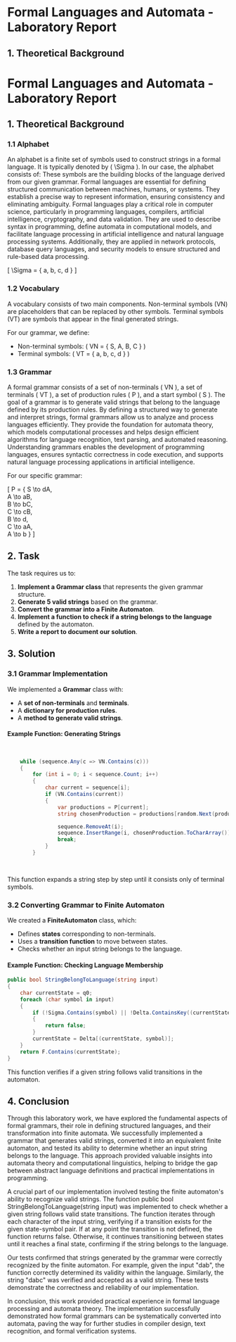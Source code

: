 # Formal Languages and Automata - Laboratory Report

## 1. Theoretical Background

# Formal Languages and Automata - Laboratory Report

## 1. Theoretical Background

### 1.1 Alphabet
An alphabet is a finite set of symbols used to construct strings in a formal language. It is typically denoted by \( \Sigma \). In our case, the alphabet consists of:
These symbols are the building blocks of the language derived from our given grammar. Formal languages are essential for defining structured communication between machines, humans, or systems. They establish a precise way to represent information, ensuring consistency and eliminating ambiguity. Formal languages play a critical role in computer science, particularly in programming languages, compilers, artificial intelligence, cryptography, and data validation. They are used to describe syntax in programming, define automata in computational models, and facilitate language processing in artificial intelligence and natural language processing systems. Additionally, they are applied in network protocols, database query languages, and security models to ensure structured and rule-based data processing.

\[ \Sigma = \{ a, b, c, d \} \]


### 1.2 Vocabulary
A vocabulary consists of two main components. Non-terminal symbols (VN) are placeholders that can be replaced by other symbols. Terminal symbols (VT) are symbols that appear in the final generated strings. 

For our grammar, we define:
- Non-terminal symbols: \( VN = \{ S, A, B, C \} \)
- Terminal symbols: \( VT = \{ a, b, c, d \} \)

### 1.3 Grammar
A formal grammar consists of a set of non-terminals \( VN \), a set of terminals \( VT \), a set of production rules \( P \), and a start symbol \( S \). 
The goal of a grammar is to generate valid strings that belong to the language defined by its production rules. By defining a structured way to generate and interpret strings, formal grammars allow us to analyze and process languages efficiently. They provide the foundation for automata theory, which models computational processes and helps design efficient algorithms for language recognition, text parsing, and automated reasoning. Understanding grammars enables the development of programming languages, ensures syntactic correctness in code execution, and supports natural language processing applications in artificial intelligence.


For our specific grammar:

\[
P = \{
S \to dA,\
A \to aB,\
B \to bC,\
C \to cB,\
B \to d,\
C \to aA,\
A \to b
\}
\]




## 2. Task

The task requires us to:
1. **Implement a Grammar class** that represents the given grammar structure.
2. **Generate 5 valid strings** based on the grammar.
3. **Convert the grammar into a Finite Automaton**.
4. **Implement a function to check if a string belongs to the language** defined by the automaton.
5. **Write a report to document our solution**.

## 3. Solution

### 3.1 Grammar Implementation
We implemented a **Grammar** class with:
- A **set of non-terminals** and **terminals**.
- A **dictionary for production rules**.
- A **method to generate valid strings**.

#### Example Function: Generating Strings
```csharp
             

    while (sequence.Any(c => VN.Contains(c)))
    {
        for (int i = 0; i < sequence.Count; i++)
        {
            char current = sequence[i];
            if (VN.Contains(current))
            {
                var productions = P[current];
                string chosenProduction = productions[random.Next(productions.Count)];

                sequence.RemoveAt(i);
                sequence.InsertRange(i, chosenProduction.ToCharArray());
                break;
            }
        }
      
 
```
This function expands a string step by step until it consists only of terminal symbols.

### 3.2 Converting Grammar to Finite Automaton
We created a **FiniteAutomaton** class, which:
- Defines **states** corresponding to non-terminals.
- Uses a **transition function** to move between states.
- Checks whether an input string belongs to the language.

#### Example Function: Checking Language Membership
```csharp
public bool StringBelongToLanguage(string input)
{
    char currentState = q0;
    foreach (char symbol in input)
    {
        if (!Sigma.Contains(symbol) || !Delta.ContainsKey((currentState, symbol)))
        {
            return false;
        }
        currentState = Delta[(currentState, symbol)];
    }
    return F.Contains(currentState);
}
```
This function verifies if a given string follows valid transitions in the automaton.

## 4. Conclusion

Through this laboratory work, we have explored the fundamental aspects of formal grammars, their role in defining structured languages, and their transformation into finite automata. We successfully implemented a grammar that generates valid strings, converted it into an equivalent finite automaton, and tested its ability to determine whether an input string belongs to the language. This approach provided valuable insights into automata theory and computational linguistics, helping to bridge the gap between abstract language definitions and practical implementations in programming.

A crucial part of our implementation involved testing the finite automaton's ability to recognize valid strings. The function public bool StringBelongToLanguage(string input) was implemented to check whether a given string follows valid state transitions. The function iterates through each character of the input string, verifying if a transition exists for the given state-symbol pair. If at any point the transition is not defined, the function returns false. Otherwise, it continues transitioning between states until it reaches a final state, confirming if the string belongs to the language.

Our tests confirmed that strings generated by the grammar were correctly recognized by the finite automaton. For example, given the input "dab", the function correctly determined its validity within the language. Similarly, the string "dabc" was verified and accepted as a valid string. These tests demonstrate the correctness and reliability of our implementation.

In conclusion, this work provided practical experience in formal language processing and automata theory. The implementation successfully demonstrated how formal grammars can be systematically converted into automata, paving the way for further studies in compiler design, text recognition, and formal verification systems.

